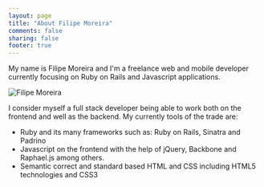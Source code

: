 ```yaml
---
layout: page
title: "About Filipe Moreira"
comments: false
sharing: false
footer: true
---
```


My name is Filipe Moreira and I'm a freelance web and mobile developer currently focusing on Ruby on Rails and Javascript applications.

<img src="/images/filipemoreira.jpg" alt="Filipe Moreira" class='about-image'/>

I consider myself a full stack developer being able to work both on the frontend and well as the backend. My currently tools of the trade are:

* Ruby and its many frameworks such as: Ruby on Rails, Sinatra and Padrino
* Javascript on the frontend with the help of jQuery, Backbone and Raphael.js among others.
* Semantic correct and standard based HTML and CSS including HTML5 technologies and CSS3

